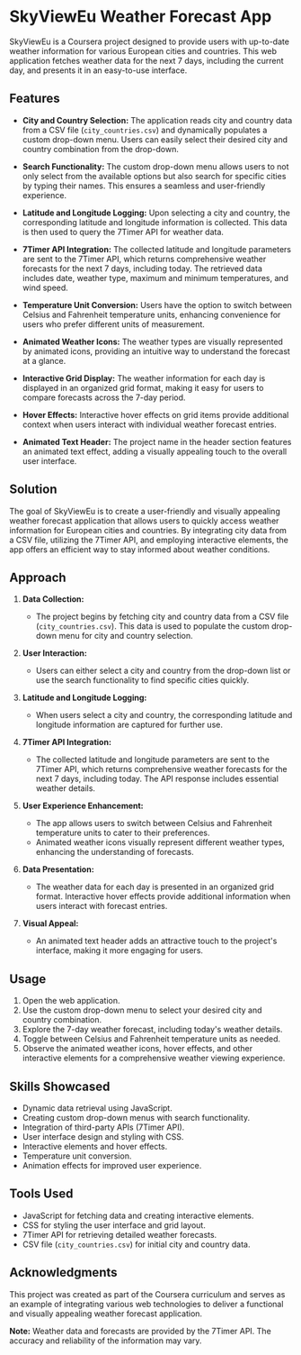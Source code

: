 <!-- @format -->

# SkyViewEu Weather Forecast App

SkyViewEu is a Coursera project designed to provide users with up-to-date weather information for various European cities and countries. This web application fetches weather data for the next 7 days, including the current day, and presents it in an easy-to-use interface.

## Features

- **City and Country Selection:** The application reads city and country data from a CSV file (`city_countries.csv`) and dynamically populates a custom drop-down menu. Users can easily select their desired city and country combination from the drop-down.

- **Search Functionality:** The custom drop-down menu allows users to not only select from the available options but also search for specific cities by typing their names. This ensures a seamless and user-friendly experience.

- **Latitude and Longitude Logging:** Upon selecting a city and country, the corresponding latitude and longitude information is collected. This data is then used to query the 7Timer API for weather data.

- **7Timer API Integration:** The collected latitude and longitude parameters are sent to the 7Timer API, which returns comprehensive weather forecasts for the next 7 days, including today. The retrieved data includes date, weather type, maximum and minimum temperatures, and wind speed.

- **Temperature Unit Conversion:** Users have the option to switch between Celsius and Fahrenheit temperature units, enhancing convenience for users who prefer different units of measurement.

- **Animated Weather Icons:** The weather types are visually represented by animated icons, providing an intuitive way to understand the forecast at a glance.

- **Interactive Grid Display:** The weather information for each day is displayed in an organized grid format, making it easy for users to compare forecasts across the 7-day period.

- **Hover Effects:** Interactive hover effects on grid items provide additional context when users interact with individual weather forecast entries.

- **Animated Text Header:** The project name in the header section features an animated text effect, adding a visually appealing touch to the overall user interface.

## Solution

The goal of SkyViewEu is to create a user-friendly and visually appealing weather forecast application that allows users to quickly access weather information for European cities and countries. By integrating city data from a CSV file, utilizing the 7Timer API, and employing interactive elements, the app offers an efficient way to stay informed about weather conditions.

## Approach

1. **Data Collection:**

   - The project begins by fetching city and country data from a CSV file (`city_countries.csv`). This data is used to populate the custom drop-down menu for city and country selection.

2. **User Interaction:**

   - Users can either select a city and country from the drop-down list or use the search functionality to find specific cities quickly.

3. **Latitude and Longitude Logging:**

   - When users select a city and country, the corresponding latitude and longitude information are captured for further use.

4. **7Timer API Integration:**

   - The collected latitude and longitude parameters are sent to the 7Timer API, which returns comprehensive weather forecasts for the next 7 days, including today. The API response includes essential weather details.

5. **User Experience Enhancement:**

   - The app allows users to switch between Celsius and Fahrenheit temperature units to cater to their preferences.
   - Animated weather icons visually represent different weather types, enhancing the understanding of forecasts.

6. **Data Presentation:**

   - The weather data for each day is presented in an organized grid format. Interactive hover effects provide additional information when users interact with forecast entries.

7. **Visual Appeal:**
   - An animated text header adds an attractive touch to the project's interface, making it more engaging for users.

## Usage

1. Open the web application.
2. Use the custom drop-down menu to select your desired city and country combination.
3. Explore the 7-day weather forecast, including today's weather details.
4. Toggle between Celsius and Fahrenheit temperature units as needed.
5. Observe the animated weather icons, hover effects, and other interactive elements for a comprehensive weather viewing experience.

## Skills Showcased

- Dynamic data retrieval using JavaScript.
- Creating custom drop-down menus with search functionality.
- Integration of third-party APIs (7Timer API).
- User interface design and styling with CSS.
- Interactive elements and hover effects.
- Temperature unit conversion.
- Animation effects for improved user experience.

## Tools Used

- JavaScript for fetching data and creating interactive elements.
- CSS for styling the user interface and grid layout.
- 7Timer API for retrieving detailed weather forecasts.
- CSV file (`city_countries.csv`) for initial city and country data.

## Acknowledgments

This project was created as part of the Coursera curriculum and serves as an example of integrating various web technologies to deliver a functional and visually appealing weather forecast application.

**Note:** Weather data and forecasts are provided by the 7Timer API. The accuracy and reliability of the information may vary.
